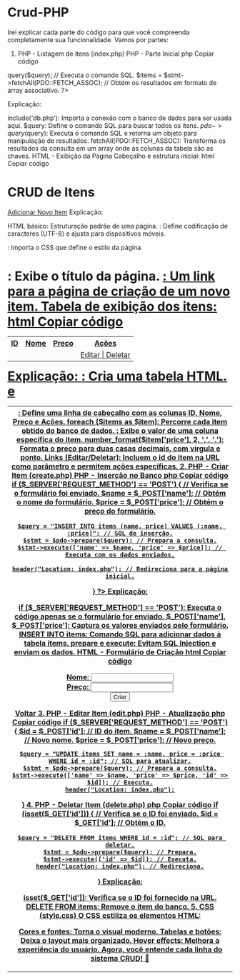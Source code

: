 # Crud-PHP

Irei explicar cada parte do código para que você compreenda completamente sua funcionalidade. Vamos por partes:

1. PHP - Listagem de itens (index.php)
PHP - Parte Inicial
php
Copiar código
<?php
include('db.php'); // Inclui o arquivo de conexão com o banco de dados (pdo).

// Recuperar os itens do banco de dados
$query = "SELECT * FROM items"; // SQL para buscar todos os registros na tabela 'items'.
$stmt = $pdo->query($query); // Executa o comando SQL.
$items = $stmt->fetchAll(PDO::FETCH_ASSOC); // Obtém os resultados em formato de array associativo.
?>
Explicação:

include('db.php'): Importa a conexão com o banco de dados para ser usada aqui.
$query: Define o comando SQL para buscar todos os itens.
$pdo->query($query): Executa o comando SQL e retorna um objeto para manipulação de resultados.
fetchAll(PDO::FETCH_ASSOC): Transforma os resultados da consulta em um array onde as colunas da tabela são as chaves.
HTML - Exibição da Página
Cabeçalho e estrutura inicial:
html
Copiar código
<!DOCTYPE html>
<html lang="pt-br">
<head>
    <meta charset="UTF-8">
    <meta name="viewport" content="width=device-width, initial-scale=1.0">
    <title>CRUD PHP</title>
    <link rel="stylesheet" href="style.css"> <!-- Importa o arquivo de estilos. -->
</head>
<body>
    <h1>CRUD de Itens</h1>
    <a href="create.php">Adicionar Novo Item</a> <!-- Link para adicionar novos itens -->
Explicação:

HTML básico: Estruturação padrão de uma página.
<meta>: Define codificação de caracteres (UTF-8) e ajusta para dispositivos móveis.
<link rel="stylesheet" href="style.css">: Importa o CSS que define o estilo da página.
<h1>: Exibe o título da página.
<a href="create.php">: Um link para a página de criação de um novo item.
Tabela de exibição dos itens:
html
Copiar código
    <table>
        <tr>
            <th>ID</th>
            <th>Nome</th>
            <th>Preço</th>
            <th>Ações</th>
        </tr>
        <?php foreach ($items as $item): ?> <!-- Laço para exibir cada item -->
        <tr>
            <td><?= $item['id'] ?></td> <!-- Exibe o ID -->
            <td><?= $item['name'] ?></td> <!-- Exibe o Nome -->
            <td><?= number_format($item['price'], 2, ',', '.') ?></td> <!-- Exibe o Preço formatado -->
            <td>
                <a href="edit.php?id=<?= $item['id'] ?>">Editar</a> | <!-- Link para editar -->
                <a href="delete.php?id=<?= $item['id'] ?>" onclick="return confirm('Tem certeza que deseja excluir?')">Deletar</a> <!-- Link para deletar -->
            </td>
        </tr>
        <?php endforeach; ?>
    </table>
</body>
</html>
Explicação:

<table>: Cria uma tabela HTML.
<tr> e <th>: Define uma linha de cabeçalho com as colunas ID, Nome, Preço e Ações.
foreach ($items as $item): Percorre cada item obtido do banco de dados.
<?= $item['coluna'] ?>: Exibe o valor de uma coluna específica do item.
number_format($item['price'], 2, ',', '.'): Formata o preço para duas casas decimais, com vírgula e ponto.
Links (Editar/Deletar): Incluem o id do item na URL como parâmetro e permitem ações específicas.
2. PHP - Criar Item (create.php)
PHP - Inserção no Banco
php
Copiar código
<?php
include('db.php'); // Inclui conexão.

if ($_SERVER['REQUEST_METHOD'] == 'POST') { // Verifica se o formulário foi enviado.
    $name = $_POST['name']; // Obtém o nome do formulário.
    $price = $_POST['price']; // Obtém o preço do formulário.

    $query = "INSERT INTO items (name, price) VALUES (:name, :price)"; // SQL de inserção.
    $stmt = $pdo->prepare($query); // Prepara a consulta.
    $stmt->execute(['name' => $name, 'price' => $price]); // Executa com os dados enviados.

    header("Location: index.php"); // Redireciona para a página inicial.
}
?>
Explicação:

if ($_SERVER['REQUEST_METHOD'] == 'POST'): Executa o código apenas se o formulário for enviado.
$_POST['name'], $_POST['price']: Captura os valores enviados pelo formulário.
INSERT INTO items: Comando SQL para adicionar dados à tabela items.
prepare e execute: Evitam SQL Injection e enviam os dados.
HTML - Formulário de Criação
html
Copiar código
<form method="POST">
    <label for="name">Nome:</label>
    <input type="text" id="name" name="name" required> <!-- Campo para o nome -->
    <br>
    <label for="price">Preço:</label>
    <input type="text" id="price" name="price" required> <!-- Campo para o preço -->
    <br>
    <button type="submit">Criar</button> <!-- Botão para enviar -->
</form>
<a href="index.php">Voltar</a> <!-- Link para retornar à página inicial -->
3. PHP - Editar Item (edit.php)
PHP - Atualização
php
Copiar código
if ($_SERVER['REQUEST_METHOD'] == 'POST') {
    $id = $_POST['id']; // ID do item.
    $name = $_POST['name']; // Novo nome.
    $price = $_POST['price']; // Novo preço.

    $query = "UPDATE items SET name = :name, price = :price WHERE id = :id"; // SQL para atualizar.
    $stmt = $pdo->prepare($query); // Prepara a consulta.
    $stmt->execute(['name' => $name, 'price' => $price, 'id' => $id]); // Executa.
    header("Location: index.php");
}
4. PHP - Deletar Item (delete.php)
php
Copiar código
if (isset($_GET['id'])) { // Verifica se o ID foi enviado.
    $id = $_GET['id']; // Obtém o ID.

    $query = "DELETE FROM items WHERE id = :id"; // SQL para deletar.
    $stmt = $pdo->prepare($query); // Prepara.
    $stmt->execute(['id' => $id]); // Executa.
    header("Location: index.php"); // Redireciona.
}
Explicação:

isset($_GET['id']): Verifica se o ID foi fornecido na URL.
DELETE FROM items: Remove o item do banco.
5. CSS (style.css)
O CSS estiliza os elementos HTML:

Cores e fontes: Torna o visual moderno.
Tabelas e botões: Deixa o layout mais organizado.
Hover effects: Melhora a experiência do usuário.
Agora, você entende cada linha do sistema CRUD! 🎉
